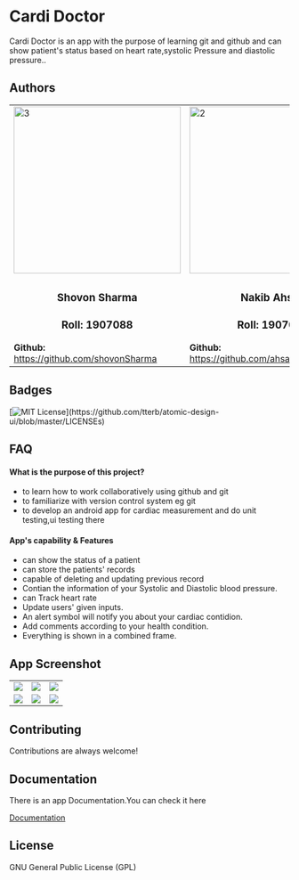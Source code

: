 
# Cardi Doctor

Cardi Doctor is an app with the purpose of learning git and github and can show 
patient's status based on heart rate,systolic Pressure and diastolic pressure..


## Authors
<table>
  <tr>
    <td><img src="https://github.com/shovonSharma/CardiacDoctor/blob/main/jessoreswari.jpeg" alt="3" width = 300px height = 300px></td>
    <td><img src="https://github.com/shovonSharma/CardiacDoctor/blob/main/nakib.png" alt="2" width = 300px height = 300px></td>
   </tr> 
   <tr>
      <td><h3 align='center'>Shovon Sharma</h3><h3 align='center'>Roll: 1907088</h3><b>Github: </b><a href="https://github.com/shovonSharma">https://github.com/shovonSharma</a></td>
      <td><h3 align='center'>Nakib Ahsan</h3><h3 align='center'>Roll: 1907086</h3><b>Github: </b><a href="https://github.com/ahsan07086">https://github.com/ahsan07086</a></td>
  </tr>
</table>



## Badges


[![MIT License](https://img.shields.io/apm/l/atomic-design-ui.svg?)](https://github.com/tterb/atomic-design-ui/blob/master/LICENSEs)

## FAQ

#### What is the purpose of this project?

- to learn how to work collaboratively using github and git
- to familiarize with version control system eg git
- to develop an android app for cardiac measurement and do unit testing,ui testing there

#### App's capability & Features

- can show the status of a patient
- can store the patients' records
- capable of deleting and updating previous record 
- Contian the information of your Systolic and Diastolic blood pressure.
- can Track heart rate 
- Update users' given inputs.
- An alert symbol will notify you about your cardiac contidion.
- Add comments according to your health condition.
- Everything is shown in a combined frame.

## App Screenshot

<table>
  <tr>
    <td><img src="https://user-images.githubusercontent.com/37780502/181494814-7503c6d9-40be-4457-800d-e4f8eb62da28.PNG"></td>
    <td><img src="https://user-images.githubusercontent.com/37780502/181494858-9ea8c057-3c4d-4688-9c3d-4ebe1b12086e.PNG"></td>
    <td><img src="https://user-images.githubusercontent.com/37780502/181495571-a6feed77-262c-4c49-bacb-bd15f5f62310.PNG"></td>
   </tr>
   <tr>
    <td><img src="https://user-images.githubusercontent.com/37780502/181495584-09ca3806-aa50-4d13-bb04-b94a6e0da511.PNG"></td>
    <td><img src="https://user-images.githubusercontent.com/37780502/181495595-3e9a24f4-13c0-4b42-9778-91d07af7b997.PNG"></td>
    <td><img src="https://user-images.githubusercontent.com/37780502/181495604-06b57be1-cda0-4546-86dc-3af29efa4b2a.PNG"></td>
   </tr>
</table>

## Contributing

Contributions are always welcome!




## Documentation
There is an app Documentation.You can check it here

[Documentation](https://exoalam.github.io/com/example/cardiacrecorder/package-summary.html)


## License

GNU General Public License (GPL)

